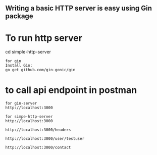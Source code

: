 
## Writing a basic HTTP server is easy using Gin package

# To run http server 

cd simple-http-server
```
for gin
Install Gin:
go get github.com/gin-gonic/gin

````

# to call api endpoint in postman

```
for gin-server
http://localhost:3000

for simpe-http-server
http://localhost:3000

http://localhost:3000/headers

http://localhost:3000/user/testuser

http://localhost:3000/contact



```
